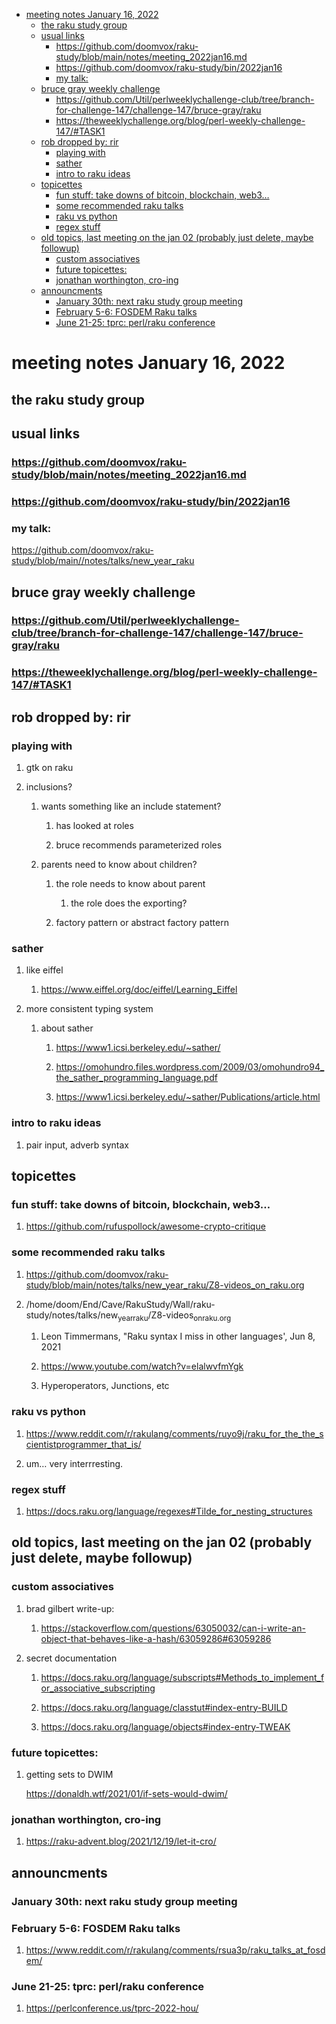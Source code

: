 - [meeting notes January 16, 2022](#org2f37833)
  - [the raku study group](#org820f867)
  - [usual links](#org69418c2)
    - [<https://github.com/doomvox/raku-study/blob/main/notes/meeting_2022jan16.md>](#org3f37ace)
    - [<https://github.com/doomvox/raku-study/bin/2022jan16>](#org6c393f2)
    - [my talk:](#org225aff4)
  - [bruce gray weekly challenge](#orgbd32304)
    - [<https://github.com/Util/perlweeklychallenge-club/tree/branch-for-challenge-147/challenge-147/bruce-gray/raku>](#org8ca3692)
    - [<https://theweeklychallenge.org/blog/perl-weekly-challenge-147/#TASK1>](#org297ff83)
  - [rob dropped by: rir](#org0afd31f)
    - [playing with](#org619a325)
    - [sather](#orge6f95cc)
    - [intro to raku ideas](#org4ad8c9f)
  - [topicettes](#org58c129d)
    - [fun stuff: take downs of bitcoin, blockchain, web3&#x2026;](#org7a32861)
    - [some recommended raku talks](#org9a5f001)
    - [raku vs python](#org0684927)
    - [regex stuff](#org380f9ff)
  - [old topics, last meeting on the jan 02 (probably just delete, maybe followup)](#org2ab9cfb)
    - [custom associatives](#org73cd2e6)
    - [future topicettes:](#orgcd94bf5)
    - [jonathan worthington, cro-ing](#orgd03807b)
  - [announcments](#org83a210e)
    - [January 30th: next raku study group meeting](#orgfe2379d)
    - [February 5-6: FOSDEM Raku talks](#orgf1d1ce0)
    - [June 21-25: tprc: perl/raku conference](#org2b0a7ea)


<a id="org2f37833"></a>

# meeting notes January 16, 2022


<a id="org820f867"></a>

## the raku study group


<a id="org69418c2"></a>

## usual links


<a id="org3f37ace"></a>

### <https://github.com/doomvox/raku-study/blob/main/notes/meeting_2022jan16.md>


<a id="org6c393f2"></a>

### <https://github.com/doomvox/raku-study/bin/2022jan16>


<a id="org225aff4"></a>

### my talk:

<https://github.com/doomvox/raku-study/blob/main//notes/talks/new_year_raku>


<a id="orgbd32304"></a>

## bruce gray weekly challenge


<a id="org8ca3692"></a>

### <https://github.com/Util/perlweeklychallenge-club/tree/branch-for-challenge-147/challenge-147/bruce-gray/raku>


<a id="org297ff83"></a>

### <https://theweeklychallenge.org/blog/perl-weekly-challenge-147/#TASK1>


<a id="org0afd31f"></a>

## rob dropped by: rir


<a id="org619a325"></a>

### playing with

1.  gtk on raku

2.  inclusions?

    1.  wants something like an include statement?
    
        1.  has looked at roles
        
        2.  bruce recommends parameterized roles
    
    2.  parents need to know about children?
    
        1.  the role needs to know about parent
        
            1.  the role does the exporting?
        
        2.  factory pattern or abstract factory pattern


<a id="orge6f95cc"></a>

### sather

1.  like eiffel

    1.  <https://www.eiffel.org/doc/eiffel/Learning_Eiffel>

2.  more consistent typing system

    1.  about sather
    
        1.  <https://www1.icsi.berkeley.edu/~sather/>
        
        2.  <https://omohundro.files.wordpress.com/2009/03/omohundro94_the_sather_programming_language.pdf>
        
        3.  <https://www1.icsi.berkeley.edu/~sather/Publications/article.html>


<a id="org4ad8c9f"></a>

### intro to raku ideas

1.  pair input, adverb syntax


<a id="org58c129d"></a>

## topicettes


<a id="org7a32861"></a>

### fun stuff: take downs of bitcoin, blockchain, web3&#x2026;

1.  <https://github.com/rufuspollock/awesome-crypto-critique>


<a id="org9a5f001"></a>

### some recommended raku talks

1.  <https://github.com/doomvox/raku-study/blob/main/notes/talks/new_year_raku/Z8-videos_on_raku.org>

2.  /home/doom/End/Cave/RakuStudy/Wall/raku-study/notes/talks/new<sub>year</sub><sub>raku</sub>/Z8-videos<sub>on</sub><sub>raku.org</sub>

    1.  Leon Timmermans, "Raku syntax I miss in other languages', Jun 8, 2021
    
    2.  <https://www.youtube.com/watch?v=elalwvfmYgk>
    
    3.  Hyperoperators, Junctions, etc


<a id="org0684927"></a>

### raku vs python

1.  <https://www.reddit.com/r/rakulang/comments/ruyo9j/raku_for_the_the_scientistprogrammer_that_is/>

2.  um&#x2026; very interrresting.


<a id="org380f9ff"></a>

### regex stuff

1.  <https://docs.raku.org/language/regexes#Tilde_for_nesting_structures>


<a id="org2ab9cfb"></a>

## old topics, last meeting on the jan 02 (probably just delete, maybe followup)


<a id="org73cd2e6"></a>

### custom associatives

1.  brad gilbert write-up:

    1.  <https://stackoverflow.com/questions/63050032/can-i-write-an-object-that-behaves-like-a-hash/63059286#63059286>

2.  secret documentation

    1.  <https://docs.raku.org/language/subscripts#Methods_to_implement_for_associative_subscripting>
    
    2.  <https://docs.raku.org/language/classtut#index-entry-BUILD>
    
    3.  <https://docs.raku.org/language/objects#index-entry-TWEAK>


<a id="orgcd94bf5"></a>

### future topicettes:

1.  getting sets to DWIM

    <https://donaldh.wtf/2021/01/if-sets-would-dwim/>


<a id="orgd03807b"></a>

### jonathan worthington, cro-ing

1.  <https://raku-advent.blog/2021/12/19/let-it-cro/>


<a id="org83a210e"></a>

## announcments


<a id="orgfe2379d"></a>

### January 30th: next raku study group meeting


<a id="orgf1d1ce0"></a>

### February 5-6: FOSDEM Raku talks

1.  <https://www.reddit.com/r/rakulang/comments/rsua3p/raku_talks_at_fosdem/>


<a id="org2b0a7ea"></a>

### June 21-25: tprc: perl/raku conference

1.  <https://perlconference.us/tprc-2022-hou/>
